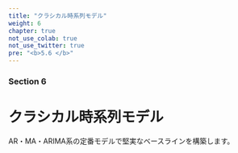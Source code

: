 ```yaml
---
title: "クラシカル時系列モデル"
weight: 6
chapter: true
not_use_colab: true
not_use_twitter: true
pre: "<b>5.6 </b>"
---
```


### Section 6
# クラシカル時系列モデル

AR・MA・ARIMA系の定番モデルで堅実なベースラインを構築します。
